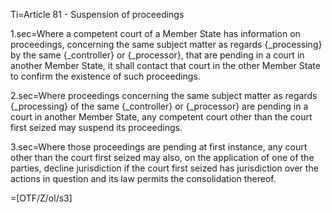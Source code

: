 Ti=Article 81 - Suspension of proceedings

1.sec=Where a competent court of a Member State has information on proceedings, concerning the same subject matter as regards {_processing} by the same {_controller} or {_processor}, that are pending in a court in another Member State, it shall contact that court in the other Member State to confirm the existence of such proceedings.

2.sec=Where proceedings concerning the same subject matter as regards {_processing} of the same {_controller} or {_processor} are pending in a court in another Member State, any competent court other than the court first seized may suspend its proceedings.

3.sec=Where those proceedings are pending at first instance, any court other than the court first seized may also, on the application of one of the parties, decline jurisdiction if the court first seized has jurisdiction over the actions in question and its law permits the consolidation thereof.

=[OTF/Z/ol/s3]
